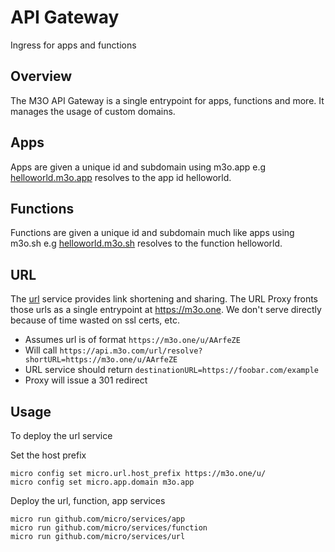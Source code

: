 # API Gateway

Ingress for apps and functions

## Overview

The M3O API Gateway is a single entrypoint for apps, functions and more. It manages the usage of custom domains.

## Apps

Apps are given a unique id and subdomain using m3o.app e.g [helloworld.m3o.app](https://helloworld.m3o.app) resolves to the app id helloworld.

## Functions

Functions are given a unique id and subdomain much like apps using m3o.sh e.g [helloworld.m3o.sh](https://helloworld.m3o.sh/) resolves to the 
function helloworld. 

## URL

The [url](https://github.com/micro/services/tree/master/url) service provides link shortening and sharing. The URL Proxy fronts those urls 
as a single entrypoint at https://m3o.one. We don't serve directly because of time wasted on ssl certs, etc.

- Assumes url is of format `https://m3o.one/u/AArfeZE`
- Will call `https://api.m3o.com/url/resolve?shortURL=https://m3o.one/u/AArfeZE`
- URL service should return `destinationURL=https://foobar.com/example`
- Proxy will issue a 301 redirect

## Usage

To deploy the url service

Set the host prefix

```
micro config set micro.url.host_prefix https://m3o.one/u/
micro config set micro.app.domain m3o.app
```

Deploy the url, function, app services

```
micro run github.com/micro/services/app
micro run github.com/micro/services/function
micro run github.com/micro/services/url
```
